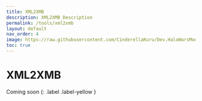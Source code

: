 ```yaml
---
title: XML2XMB
description: XML2XMB Description
permalink: /tools/xml2xmb
layout: default
nav_order: 4
image: https://raw.githubusercontent.com/CinderellaKuru/Dev.HaloWarsModding/master/resources/images/metadata/header.png
toc: true
---
```


# XML2XMB

Coming soon
{: .label .label-yellow }